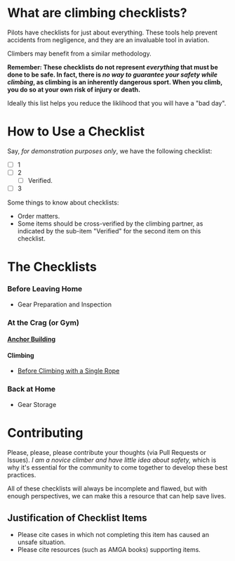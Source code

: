 # What are climbing checklists?

Pilots have checklists for just about everything. These tools help prevent accidents
from negligence, and they are an invaluable tool in aviation.

Climbers may benefit from a similar methodology.

**Remember: These checklists do not represent *everything* that must be done to be safe.
In fact, there is *no way to guarantee your safety while climbing*, as climbing is an
inherently dangerous sport. When you climb, you do so at your own risk of injury
or death.**

Ideally this list helps you reduce the liklihood that you will have a "bad day".

# How to Use a Checklist

Say, *for demonstration purposes only*, we have the following checklist:

- [ ] 1
- [ ] 2
    - [ ] Verified.
- [ ] 3

Some things to know about checklists:

- Order matters.
- Some items should be cross-verified by the climbing partner, as indicated by the sub-item "Verified" for
the second item on this checklist.

# The Checklists

### Before Leaving Home

- Gear Preparation and Inspection

### At the Crag (or Gym)

#### [Anchor Building](https://github.com/cloudrave/climbing-checklists/blob/master/crag/anchors.md)

#### Climbing

- [Before Climbing with a Single Rope](https://github.com/cloudrave/climbing-checklists/blob/master/crag/before_climbing_single_rope.md)

### Back at Home

- Gear Storage

# Contributing

Please, please, please contribute your thoughts (via Pull Requests or Issues).
*I am a novice climber and have little idea about safety,* which is why it's
essential for the community to come together to develop these best practices.

All of these checklists will always be incomplete and flawed, but with enough
perspectives, we can make this a resource that can help save lives.

## Justification of Checklist Items

- Please cite cases in which not completing this item has caused an unsafe situation.
- Please cite resources (such as AMGA books) supporting items.
